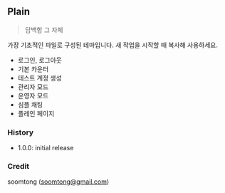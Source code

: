 ## Plain

> 담백함 그 자체

가장 기초적인 파일로 구성된 테마입니다. 새 작업을 시작할 때 복사해 사용하세요.

- 로그인, 로그아웃
- 기본 카운터
- 테스트 계정 생성
- 관리자 모드
- 운영자 모드
- 심플 채팅
- 플레인 페이지

### History

- 1.0.0: initial release

### Credit

soomtong (soomtong@gmail.com)